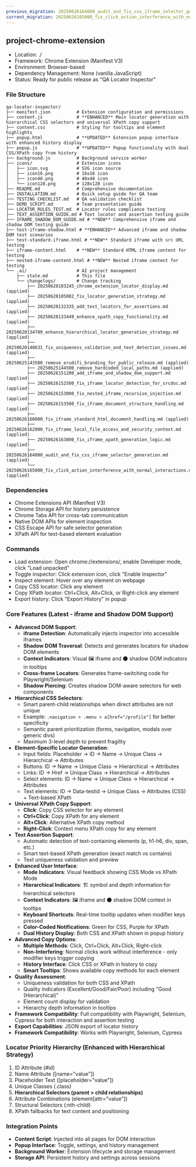 ```yaml
---
previous_migration: 20250626164000_audit_and_fix_css_iframe_selector_generation.md
current_migration: 20250626165000_fix_click_action_interference_with_normal_interactions.md
---
```


## project-chrome-extension
- Location: ./
- Framework: Chrome Extension (Manifest V3)
- Environment: Browser-based
- Dependency Management: None (vanilla JavaScript)
- Status: Ready for public release as "QA Locator Inspector"

### File Structure
```
qa-locator-inspector/
├── manifest.json          # Extension configuration and permissions
├── content.js             # **ENHANCED** Main locator generation with hierarchical CSS selectors and universal XPath copy support
├── content.css            # Styling for tooltips and element highlights
├── popup.html             # **UPDATED** Extension popup interface with enhanced history display
├── popup.js               # **UPDATED** Popup functionality with dual CSS/XPath copy from history
├── background.js          # Background service worker
├── icons/                 # Extension icons
│   ├── icon.svg           # SVG icon source
│   ├── icon16.png         # 16x16 icon
│   ├── icon48.png         # 48x48 icon
│   └── icon128.png        # 128x128 icon
├── README.md              # Comprehensive documentation
├── INSTALLATION.md        # Quick setup guide for QA team
├── TESTING_CHECKLIST.md   # QA validation checklist
├── DEMO_SCRIPT.md         # Team presentation guide
├── LOCATOR_RULES_TEST.md  # Locator rules compliance testing
├── TEXT_ASSERTION_GUIDE.md # Text locator and assertion testing guide
├── IFRAME_SHADOW_DOM_GUIDE.md # **NEW** Comprehensive iframe and shadow DOM testing guide
├── test-iframe-shadow.html # **ENHANCED** Advanced iframe and shadow DOM test scenarios
├── test-standard-iframe.html # **NEW** Standard iframe with src URL testing
├── iframe-content.html    # **NEW** Standard HTML iframe content for testing
├── nested-iframe-content.html # **NEW** Nested iframe content for testing
└── .ai/                   # AI project management
    ├── state.md           # This file
    └── changelogs/        # Change tracking
        ├── 20250620103245_chrome_extension_locator_display.md (applied)
        ├── 20250620105002_fix_locator_generation_strategy.md (applied)
        ├── 20250620132335_add_text_locators_for_assertions.md (applied)
        ├── 20250620133449_enhance_xpath_copy_functionality.md (applied)
        ├── 20250620134709_enhance_hierarchical_locator_generation_strategy.md (applied)
        ├── 20250620140631_fix_uniqueness_validation_and_text_detection_issues.md (applied)
        ├── 20250625143500_remove_erudifi_branding_for_public_release.md (applied)
        ├── 20250625144500_remove_hardcoded_local_paths.md (applied)
        ├── 20250626151200_add_iframe_and_shadow_dom_support.md (applied)
        ├── 20250626152500_fix_iframe_locator_detection_for_srcdoc.md (applied)
        ├── 20250626153000_fix_nested_iframe_recursive_injection.md (applied)
        ├── 20250626153500_fix_iframe_document_structure_handling.md (applied)
        ├── 20250626160000_fix_iframe_standard_html_document_handling.md (applied)
        ├── 20250626162000_fix_iframe_local_file_access_and_security_context.md (applied)
        ├── 20250626163000_fix_iframe_xpath_generation_logic.md (applied)
        ├── 20250626164000_audit_and_fix_css_iframe_selector_generation.md (applied)
        └── 20250626165000_fix_click_action_interference_with_normal_interactions.md (applied)
```

### Dependencies
- Chrome Extensions API (Manifest V3)
- Chrome Storage API for history persistence
- Chrome Tabs API for cross-tab communication
- Native DOM APIs for element inspection
- CSS Escape API for safe selector generation
- XPath API for text-based element evaluation

### Commands
- Load extension: Open chrome://extensions/, enable Developer mode, click "Load unpacked"
- Toggle inspector: Click extension icon, click "Enable Inspector"
- Inspect element: Hover over any element on webpage
- Copy CSS locator: Click any element
- Copy XPath locator: Ctrl+Click, Alt+Click, or Right-click any element
- Export history: Click "Export History" in popup

### Core Features (Latest - iframe and Shadow DOM Support)
- **Advanced DOM Support**:
  - **iframe Detection**: Automatically injects inspector into accessible iframes
  - **Shadow DOM Traversal**: Detects and generates locators for shadow DOM elements
  - **Context Indicators**: Visual 🖼️ iframe and 🌑 shadow DOM indicators in tooltips
  - **Cross-frame Locators**: Generates frame-switching code for Playwright/Selenium
  - **Shadow Piercing**: Creates shadow DOM-aware selectors for web components
- **Hierarchical CSS Selectors**: 
  - Smart parent-child relationships when direct attributes are not unique
  - Example: `.navigation > .menu > a[href="/profile"]` for better specificity
  - Semantic parent prioritization (forms, navigation, modals over generic divs)
  - Maximum 3-level depth to prevent fragility
- **Element-Specific Locator Generation**: 
  - Input fields: Placeholder → ID → Name → Unique Class → Hierarchical → Attributes
  - Buttons: ID → Name → Unique Class → Hierarchical → Attributes
  - Links: ID → Href → Unique Class → Hierarchical → Attributes
  - Select elements: ID → Name → Unique Class → Hierarchical → Attributes
  - Text elements: ID → Data-testid → Unique Class → Attributes (CSS) + Text-based XPath
- **Universal XPath Copy Support**: 
  - **Click**: Copy CSS selector for any element
  - **Ctrl+Click**: Copy XPath for any element
  - **Alt+Click**: Alternative XPath copy method
  - **Right-Click**: Context menu XPath copy for any element
- **Text Assertion Support**: 
  - Automatic detection of text-containing elements (p, h1-h6, div, span, etc.)
  - Smart text-based XPath generation (exact match vs contains)
  - Text uniqueness validation and preview
- **Enhanced User Interface**:
  - **Mode Indicators**: Visual feedback showing CSS Mode vs XPath Mode
  - **Hierarchical Indicators**: 🏗️ symbol and depth information for hierarchical selectors
  - **Context Indicators**: 🖼️ iframe and 🌑 shadow DOM context in tooltips
  - **Keyboard Shortcuts**: Real-time tooltip updates when modifier keys pressed
  - **Color-Coded Notifications**: Green for CSS, Purple for XPath
  - **Dual History Display**: Both CSS and XPath shown in popup history
- **Advanced Copy Options**:
  - **Multiple Methods**: Click, Ctrl+Click, Alt+Click, Right-click
  - **Non-Interfering**: Normal clicks work without interference - only modifier keys trigger copying
  - **History Interface**: Click CSS or XPath in history to copy
  - **Smart Tooltips**: Shows available copy methods for each element
- **Quality Assessment**: 
  - Uniqueness validation for both CSS and XPath
  - Quality indicators (Excellent/Good/Fair/Poor) including "Good (Hierarchical)"
  - Element count display for validation
  - Hierarchy depth information in tooltips
- **Framework Compatibility**: Full compatibility with Playwright, Selenium, Cypress for both interaction and assertion testing
- **Export Capabilities**: JSON export of locator history
- **Framework Compatibility**: Works with Playwright, Selenium, Cypress

### Locator Priority Hierarchy (Enhanced with Hierarchical Strategy)
1. ID Attribute (#id)
2. Name Attribute ([name="value"])
3. Placeholder Text ([placeholder="value"])
4. Unique Classes (.class)
5. **Hierarchical Selectors (parent > child relationships)**
6. Attribute Combinations (element[attr="value"])
7. Structural Selectors (:nth-child)
8. XPath fallbacks for text content and positioning

### Integration Points
- **Content Script**: Injected into all pages for DOM interaction
- **Popup Interface**: Toggle, settings, and history management
- **Background Worker**: Extension lifecycle and storage management
- **Storage API**: Persistent history and settings across sessions
